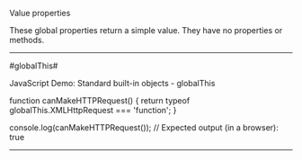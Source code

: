 Value properties

These global properties return a simple value. They have no properties or methods.

-----------------------------------------------------------------------------------

#globalThis#

JavaScript Demo: Standard built-in objects - globalThis

function canMakeHTTPRequest() {
  return typeof globalThis.XMLHttpRequest === 'function';
}

console.log(canMakeHTTPRequest());
// Expected output (in a browser): true

-----------------------------------------------------------------------------------